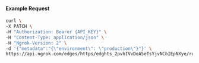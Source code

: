 <!-- Code generated for API Clients. DO NOT EDIT. -->

#### Example Request

```bash
curl \
-X PATCH \
-H "Authorization: Bearer {API_KEY}" \
-H "Content-Type: application/json" \
-H "Ngrok-Version: 2" \
-d '{"metadata":"{\"environment\": \"production\"}"}' \
https://api.ngrok.com/edges/https/edghts_2pvhIVvDeA5eTsYjvNCbIEpNXye/routes/edghtsrt_2pvhIUqjoNqVpH1IBJe3FM6yHhc
```
